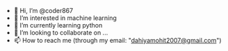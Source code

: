 - 👋 Hi, I’m @coder867
- 👀 I’m interested in machine learning
- 🌱 I’m currently learning python
- 💞️ I’m looking to collaborate on ...
- 📫 How to reach me (through my email: "dahiyamohit2007@gmail.com")

<!---
coder867/coder867 is a ✨ special ✨ repository because its `README.md` (this file) appears on your GitHub profile.
You can click the Preview link to take a look at your changes.
--->
